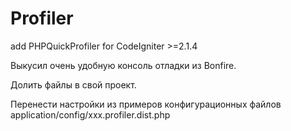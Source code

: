 # Profiler
add PHPQuickProfiler for CodeIgniter >=2.1.4

Выкусил очень удобную консоль отладки из Bonfire.

Долить файлы в свой проект.

Перенести настройки из примеров конфигурационных файлов application/config/xxx.profiler.dist.php
